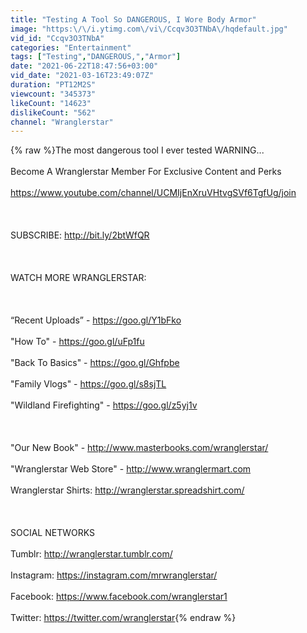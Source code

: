 ```yaml
---
title: "Testing A Tool So DANGEROUS, I Wore Body Armor"
image: "https:\/\/i.ytimg.com\/vi\/Ccqv3O3TNbA\/hqdefault.jpg"
vid_id: "Ccqv3O3TNbA"
categories: "Entertainment"
tags: ["Testing","DANGEROUS,","Armor"]
date: "2021-06-22T18:47:56+03:00"
vid_date: "2021-03-16T23:49:07Z"
duration: "PT12M2S"
viewcount: "345373"
likeCount: "14623"
dislikeCount: "562"
channel: "Wranglerstar"
---
```

{% raw %}The most dangerous tool I ever tested WARNING...<br /><br />Become A Wranglerstar Member For Exclusive Content and Perks<br /><br /><a rel="nofollow" target="blank" href="https://www.youtube.com/channel/UCMIjEnXruVHtvgSVf6TgfUg/join">https://www.youtube.com/channel/UCMIjEnXruVHtvgSVf6TgfUg/join</a><br /><br /><br /><br />SUBSCRIBE:  <a rel="nofollow" target="blank" href="http://bit.ly/2btWfQR">http://bit.ly/2btWfQR</a><br /><br /><br /><br />WATCH MORE WRANGLERSTAR:<br /><br /><br /><br />“Recent Uploads” - <a rel="nofollow" target="blank" href="https://goo.gl/Y1bFko">https://goo.gl/Y1bFko</a><br /><br />&quot;How To&quot; - <a rel="nofollow" target="blank" href="https://goo.gl/uFp1fu">https://goo.gl/uFp1fu</a><br /><br />&quot;Back To Basics&quot; - <a rel="nofollow" target="blank" href="https://goo.gl/Ghfpbe">https://goo.gl/Ghfpbe</a><br /><br />&quot;Family Vlogs&quot; - <a rel="nofollow" target="blank" href="https://goo.gl/s8sjTL">https://goo.gl/s8sjTL</a><br /><br />&quot;Wildland Firefighting&quot; - <a rel="nofollow" target="blank" href="https://goo.gl/z5yj1v">https://goo.gl/z5yj1v</a><br /><br /><br /><br />&quot;Our New Book&quot; - <a rel="nofollow" target="blank" href="http://www.masterbooks.com/wranglerstar/">http://www.masterbooks.com/wranglerstar/</a><br /><br />&quot;Wranglerstar Web Store&quot; -  <a rel="nofollow" target="blank" href="http://www.wranglermart.com">http://www.wranglermart.com</a><br /><br />Wranglerstar Shirts: <a rel="nofollow" target="blank" href="http://wranglerstar.spreadshirt.com/">http://wranglerstar.spreadshirt.com/</a><br /><br /><br /><br />SOCIAL NETWORKS<br /><br />Tumblr:  <a rel="nofollow" target="blank" href="http://wranglerstar.tumblr.com/">http://wranglerstar.tumblr.com/</a><br /><br />Instagram: <a rel="nofollow" target="blank" href="https://instagram.com/mrwranglerstar/">https://instagram.com/mrwranglerstar/</a><br /><br />Facebook: <a rel="nofollow" target="blank" href="https://www.facebook.com/wranglerstar1">https://www.facebook.com/wranglerstar1</a><br /><br />Twitter: <a rel="nofollow" target="blank" href="https://twitter.com/wranglerstar">https://twitter.com/wranglerstar</a>{% endraw %}
